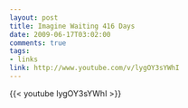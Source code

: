 ```yaml
--- 
layout: post
title: Imagine Waiting 416 Days
date: 2009-06-17T03:02:00
comments: true
tags:
- links
link: http://www.youtube.com/v/lygOY3sYWhI
---
```

{{< youtube lygOY3sYWhI >}}
